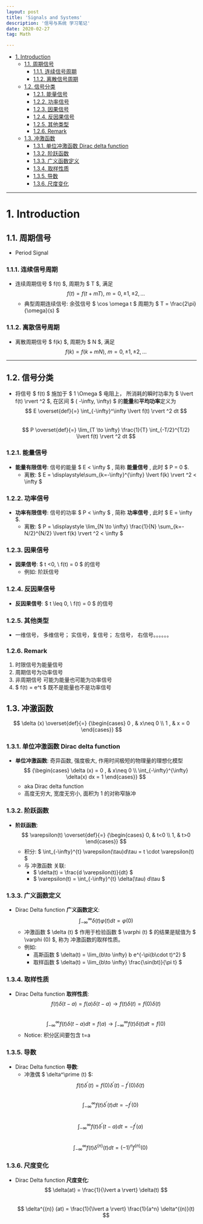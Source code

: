 ```yaml
---
layout: post  
title: 'Signals and Systems'  
description: '信号与系统 学习笔记'  
date: 2020-02-27  
tag: Math  

---
```


<!-- MarkdownTOC -->

- [1. Introduction](#1-introduction)
    - [1.1. 周期信号](#11-%E5%91%A8%E6%9C%9F%E4%BF%A1%E5%8F%B7)
        - [1.1.1. 连续信号周期](#111-%E8%BF%9E%E7%BB%AD%E4%BF%A1%E5%8F%B7%E5%91%A8%E6%9C%9F)
        - [1.1.2. 离散信号周期](#112-%E7%A6%BB%E6%95%A3%E4%BF%A1%E5%8F%B7%E5%91%A8%E6%9C%9F)
    - [1.2. 信号分类](#12-%E4%BF%A1%E5%8F%B7%E5%88%86%E7%B1%BB)
        - [1.2.1. 能量信号](#121-%E8%83%BD%E9%87%8F%E4%BF%A1%E5%8F%B7)
        - [1.2.2. 功率信号](#122-%E5%8A%9F%E7%8E%87%E4%BF%A1%E5%8F%B7)
        - [1.2.3. 因果信号](#123-%E5%9B%A0%E6%9E%9C%E4%BF%A1%E5%8F%B7)
        - [1.2.4. 反因果信号](#124-%E5%8F%8D%E5%9B%A0%E6%9E%9C%E4%BF%A1%E5%8F%B7)
        - [1.2.5. 其他类型](#125-%E5%85%B6%E4%BB%96%E7%B1%BB%E5%9E%8B)
        - [1.2.6. Remark](#126-remark)
    - [1.3. 冲激函数](#13-%E5%86%B2%E6%BF%80%E5%87%BD%E6%95%B0)
        - [1.3.1. 单位冲激函数  Dirac delta function](#131-%E5%8D%95%E4%BD%8D%E5%86%B2%E6%BF%80%E5%87%BD%E6%95%B0-dirac-delta-function)
        - [1.3.2. 阶跃函数](#132-%E9%98%B6%E8%B7%83%E5%87%BD%E6%95%B0)
        - [1.3.3. 广义函数定义](#133-%E5%B9%BF%E4%B9%89%E5%87%BD%E6%95%B0%E5%AE%9A%E4%B9%89)
        - [1.3.4. 取样性质](#134-%E5%8F%96%E6%A0%B7%E6%80%A7%E8%B4%A8)
        - [1.3.5. 导数](#135-%E5%AF%BC%E6%95%B0)
        - [1.3.6. 尺度变化](#136-%E5%B0%BA%E5%BA%A6%E5%8F%98%E5%8C%96)

<!-- /MarkdownTOC -->


********

<a id="1-introduction"></a>
# 1. Introduction

<a id="11-%E5%91%A8%E6%9C%9F%E4%BF%A1%E5%8F%B7"></a>
## 1.1. 周期信号

* Period Signal

<a id="111-%E8%BF%9E%E7%BB%AD%E4%BF%A1%E5%8F%B7%E5%91%A8%E6%9C%9F"></a>
### 1.1.1. 连续信号周期

* 连续周期信号 $ f(t) $, 周期为 $ T $, 满足 
    $$ f(t) = f(t + mT), \ m = 0, \pm 1, \pm 2, \dots $$ 
    * 典型周期连续信号: 余弦信号 $ \cos \omega t $ 周期为 $ T = \frac{2\pi}{\omega}(s) $  
    
<a id="112-%E7%A6%BB%E6%95%A3%E4%BF%A1%E5%8F%B7%E5%91%A8%E6%9C%9F"></a>
### 1.1.2. 离散信号周期

* 离散周期信号 $ f(k) $, 周期为 $ N $, 满足  
    $$ f(k) = f(k +mN), \ m = 0, \pm 1, \pm 2, \dots $$  

********

<a id="12-%E4%BF%A1%E5%8F%B7%E5%88%86%E7%B1%BB"></a>
## 1.2. 信号分类

* 将信号 $ f(t) $ 施加于 $ 1 \Omega $ 电阻上， 所消耗的瞬时功率为 $ \lvert f(t) \rvert ^2 $, 在区间 $ ( -\infty, \infty) $ 的**能量**和**平均功率**定义为  
    $$ E \overset{def}{=} \int_{-\infty}^\infty \lvert f(t) \rvert ^2 dt $$  
    $$ P \overset{def}{=} \lim_{T \to \infty} \frac{1}{T} \int_{-T/2}^{T/2} \lvert f(t) \rvert ^2 dt $$  

<a id="121-%E8%83%BD%E9%87%8F%E4%BF%A1%E5%8F%B7"></a>
### 1.2.1. 能量信号

* **能量有限信号**: 信号的能量 $ E < \infty $ , 简称 **能量信号** , 此时 $ P = 0 $.
    * 离散: $ E = \displaystyle\sum_{k=-\infty}^{\infty} \lvert f(k) \rvert ^2 < \infty $  

<a id="122-%E5%8A%9F%E7%8E%87%E4%BF%A1%E5%8F%B7"></a>
### 1.2.2. 功率信号

* **功率有限信号**: 信号的功率 $ P < \infty $ , 简称 **功率信号** , 此时 $ E = \infty $.  
    * 离散: $ P = \displaystyle \lim_{N \to \infty} \frac{1}{N} \sum_{k=-N/2}^{N/2} \lvert f(k) \rvert ^2 < \infty $  

<a id="123-%E5%9B%A0%E6%9E%9C%E4%BF%A1%E5%8F%B7"></a>
### 1.2.3. 因果信号

* **因果信号**: $ t <0, \ f(t) = 0 $ 的信号  
    * 例如: 阶跃信号  

<a id="124-%E5%8F%8D%E5%9B%A0%E6%9E%9C%E4%BF%A1%E5%8F%B7"></a>
### 1.2.4. 反因果信号

* **反因果信号**: $ t \leq 0, \ f(t) = 0 $ 的信号  

<a id="125-%E5%85%B6%E4%BB%96%E7%B1%BB%E5%9E%8B"></a>
### 1.2.5. 其他类型

* 一维信号， 多维信号； 实信号，复信号； 左信号， 右信号。。。。。。

<a id="126-remark"></a>
### 1.2.6. Remark

1. 时限信号为能量信号  
2. 周期信号为功率信号  
3. 非周期信号 可能为能量也可能为功率信号  
4. $ f(t) = e^t $ 既不是能量也不是功率信号  


<a id="13-%E5%86%B2%E6%BF%80%E5%87%BD%E6%95%B0"></a>
## 1.3. 冲激函数

$$ \delta (x) \overset{def}{=} {\begin{cases} 0 , & x\neq 0 \\ 1 , & x = 0 \end{cases}} $$  

<a id="131-%E5%8D%95%E4%BD%8D%E5%86%B2%E6%BF%80%E5%87%BD%E6%95%B0-dirac-delta-function"></a>
### 1.3.1. 单位冲激函数  Dirac delta function

* **单位冲激函数**: 奇异函数, 强度极大, 作用时间极短的物理量的理想化模型  
    $$ {\begin{cases} \delta (x) = 0 , & x\neq 0 \\ \int_{-\infty}^{\infty} \delta(x) dx = 1 \end{cases}} $$  
    * aka Dirac delta function  
    * 高度无穷大, 宽度无穷小, 面积为 1 的对称窄脉冲  
    
<a id="132-%E9%98%B6%E8%B7%83%E5%87%BD%E6%95%B0"></a>
### 1.3.2. 阶跃函数

* **阶跃函数**:  
    $$ \varepsilon(t) \overset{def}{=} {\begin{cases} 0, & t<0 \\ 1, & t>0 \end{cases}} $$
    * 积分: $ \int_{-\infty}^{t} \varepsilon(\tau)d\tau = t \cdot \varepsilon(t) $  
    * 与 冲激函数 关联:  
        * $ \delta(t) = \frac{d \varepsilon(t)}{dt} $  
        * $ \varepsilon(t) = \int_{-\infty}^{t} \delta(\tau) d\tau $  
        
<a id="133-%E5%B9%BF%E4%B9%89%E5%87%BD%E6%95%B0%E5%AE%9A%E4%B9%89"></a>
### 1.3.3. 广义函数定义

* Dirac Delta function **广义函数定义**:  
    $$ \int_{-\infty}^{\infty} \delta(t) \varphi(t)dt = \varphi(0) $$  
    * 冲激函数 $ \delta (t) $ 作用于检验函数 $ \varphi (t) $ 的结果是赋值为 $ \varphi (0) $, 称为 冲激函数的取样性质。  
    * 例如: 
        * 高斯函数 $ \delta(t) = \lim_{b\to \infty} b e^{-\pi(b\cdot t)^2} $  
        * 取样函数 $ \delta(t) =  \lim_{b\to \infty} \frac{\sin(bt)}{\pi t} $  

<a id="134-%E5%8F%96%E6%A0%B7%E6%80%A7%E8%B4%A8"></a>
### 1.3.4. 取样性质

* Dirac Delta function **取样性质**:  
    $$ f(t) \delta(t-a) = f(a) \delta(t-a) \longrightarrow f(t) \delta(t) = f(0) \delta(t) $$  
    $$ \int_{-\infty}^{\infty} f(t) \delta(t-a) dt = f(a) \longrightarrow \int_{-\infty}^{\infty} f(t) \delta(t) dt = f(0) $$  
    * Notice: 积分区间要包含 t=a  
    
<a id="135-%E5%AF%BC%E6%95%B0"></a>
### 1.3.5. 导数

* Dirac Delta function **导数**:  
    * 冲激偶 $ \delta^\prime (t) $:  
        $$ f(t) \delta^\prime (t) = f(0)\delta^\prime(t) - f^\prime(0)\delta(t) $$  
        $$ \int_{-\infty}^{\infty} f(t) \delta^\prime(t) dt = - f^\prime(0) $$  
        $$ \int_{-\infty}^{\infty} f(t) \delta^\prime(t-a) dt = - f^\prime(a) $$  
        $$ \int_{-\infty}^{\infty} f(t) \delta^{(n)}(t) dt = (-1)^nf^{(n)}(0) $$  
        
<a id="136-%E5%B0%BA%E5%BA%A6%E5%8F%98%E5%8C%96"></a>
### 1.3.6. 尺度变化

* Dirac Delta function **尺度变化**:  
    $$ \delta(at) = \frac{1}{\lvert a \rvert} \delta(t) $$  
    $$ \delta^{(n)} (at) = \frac{1}{\lvert a \rvert} \frac{1}{a^n} \delta^{(n)}(t) $$  


